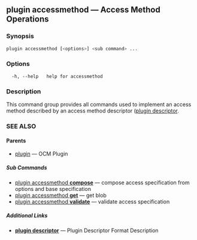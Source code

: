 ## plugin accessmethod &mdash; Access Method Operations

### Synopsis

```bash
plugin accessmethod [<options>] <sub command> ...
```

### Options

```
  -h, --help   help for accessmethod
```

### Description
This command group provides all commands used to implement an access method
described by an access method descriptor ([plugin descriptor](plugin_descriptor.md).
### SEE ALSO

#### Parents

* [plugin](plugin.md)	 &mdash; OCM Plugin


##### Sub Commands

* [plugin accessmethod <b>compose</b>](plugin_accessmethod_compose.md)	 &mdash; compose access specification from options and base specification
* [plugin accessmethod <b>get</b>](plugin_accessmethod_get.md)	 &mdash; get blob
* [plugin accessmethod <b>validate</b>](plugin_accessmethod_validate.md)	 &mdash; validate access specification



##### Additional Links

* [<b>plugin descriptor</b>](plugin_descriptor.md)	 &mdash; Plugin Descriptor Format Description
